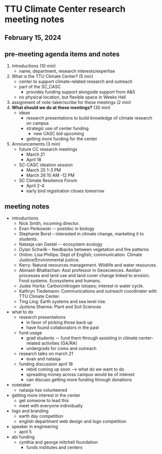 # TTU Climate Center research meeting notes
## February 15, 2024

## pre-meeting agenda items and notes
1. Introductions (10 min)
	- name, department, research interests/expertise
2. What is the TTU Climate Center? (5 min)
	- center to support climate-related research and outreach
	- part of the SC_CASC
		- provides funding support alongside support from A&S
	- no physical location, but flexible space in Weeks Hall
3. assignment of note-taker/scribe for these meetings (2 min)
4. **What should we do at these meetings?** (30 min)
	- ideas
		- research presentations to build knowledge of climate research on campus
		- strategic use of center funding
			- new CASC bid upcoming
		- getting more funding for the center
5. Announcements (3 min)
	- future CC research meetings
		- March 21
		- April 18
	- SC-CASC ideation session
		- March 25 1-3 PM
		- March 26 10 AM -12 PM
	- SC Climate Resilience Forum
		- April 2-4
		- early bird registration closes tomorrow

## meeting notes
- introductions
	- Nick Smith, incoming director. 
	- Evan Perkowski -- postdoc in biology
	- Stephanie Borst – interested in climate change, marketing it to students. 
	- Natasja van Gestel -- ecosystem ecology
	- Dylan Schwilk – feedbacks between vegetation and fire patterns
	- Online: Lisa Phillips: Dept of English; communication. Climate Justice/Environmental justice. 
	- Kerry: Natural resources management. Wildlife and water resources. 
	- Abinash Bhattachan: Asst professor in Geosciences. Aeolian processes and land use and land cover change linked to erosion. Food systems. Ecosystems and humans.
	- Juske Horita: Carbon/nitrogen istopes; interest in water cycle. 
	- Kathryn Tiedemann: Communications and outreach coordinater with TTU Climate Center. 
	- Ting Ling: Earth systems and sea level rise. 
	- Jyotsna Sharma: Plant and Soil Sciences
- what to do
	- research presentations
		- in favor of picking those back up
		- have found collaborators in the past
	- fund usage
		- grad students -- fund them through assisting in climate center-related activities (GA/RA)
		- undergrads for coms and outreach
	- research talks on march 21
		- evan and natasja
	- funding discussion april 18
		- rebid coming up soon --> what do we want to do
		- spreading money across campus would be of interest
		- can discuss getting more funding through donations
- notetaker
	- natasja has volunteered
- getting more interest in the center
	- get someone to lead this
	- meet with everyone individually
- logo and branding
	- earth day competition
	- english department web design and logo competition
- speaker in engineering
	- april 5
- abi funding
	- cynthia and george mitchell foundation
		- funds institutes and centers
		